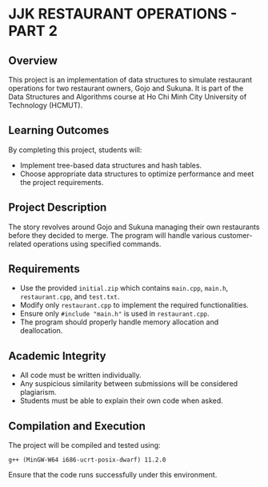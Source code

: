# JJK RESTAURANT OPERATIONS - PART 2

## Overview
This project is an implementation of data structures to simulate restaurant operations for two restaurant owners, Gojo and Sukuna. It is part of the Data Structures and Algorithms course at Ho Chi Minh City University of Technology (HCMUT).

## Learning Outcomes
By completing this project, students will:
- Implement tree-based data structures and hash tables.
- Choose appropriate data structures to optimize performance and meet the project requirements.

## Project Description
The story revolves around Gojo and Sukuna managing their own restaurants before they decided to merge. The program will handle various customer-related operations using specified commands.

## Requirements
- Use the provided `initial.zip` which contains `main.cpp`, `main.h`, `restaurant.cpp`, and `test.txt`.
- Modify only `restaurant.cpp` to implement the required functionalities.
- Ensure only `#include "main.h"` is used in `restaurant.cpp`.
- The program should properly handle memory allocation and deallocation.

## Academic Integrity
- All code must be written individually.
- Any suspicious similarity between submissions will be considered plagiarism.
- Students must be able to explain their own code when asked.

## Compilation and Execution
The project will be compiled and tested using:
```
g++ (MinGW-W64 i686-ucrt-posix-dwarf) 11.2.0
```
Ensure that the code runs successfully under this environment.


